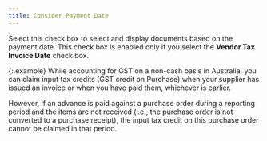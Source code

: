 ```yaml
---
title: Consider Payment Date
---
```



Select this check box to select and display documents based on the payment  date. This check box is enabled only if you select the **Vendor Tax Invoice Date** check box.


{:.example}
While accounting for GST on a non-cash basis in Australia, you can claim  input tax credits (GST credit on Purchase) when your supplier has issued  an invoice or when you have paid them, whichever is earlier.


However, if an advance is paid against  a purchase order during a reporting period and the items are not received  (i.e., the purchase order is not converted to a purchase receipt), the  input tax credit on this purchase order cannot be claimed in that period.
